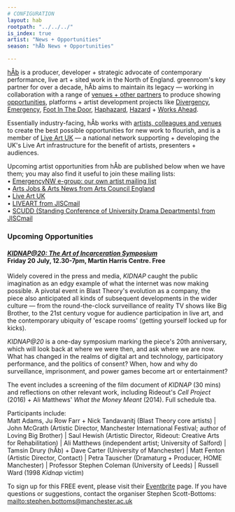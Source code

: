 ```yaml
---
# CONFIGURATION
layout: hab
rootpath: "../../../"
is_index: true
artist: "News + Opportunities"
season: "hÅb News + Opportunities"

---
```

[hÅb](/hab) is a producer, developer + strategic advocate of contemporary performance, live art + sited work in the North of England. greenroom's key partner for over a decade, hÅb aims to maintain its legacy — working in collaboration with a range of [venues + other partners](/hab/partners) to produce showing [opportunities](/hab/news), platforms + artist development projects like [Divergency](/hab/divergencymcr), [Emergency](/hab/emergency), [Foot In The Door](/hab/footinthedoor), [Haphazard](/hab/haphazard), [Hazard](/hab/hazard) + [Works Ahead](/hab/worksahead).           
          
Essentially industry-facing, hÅb works with [artists, colleagues and venues](/hab/partners) to create the best possible opportunities for new work to flourish, and is a  member of <a href="http://www.liveartuk.org" target="_blank">Live Art UK</a> — a national network supporting + developing the UK's Live Art infrastructure for the benefit of artists, presenters + audiences.         
          
Upcoming artist opportunities from hÅb are published below when we have them; you may also find it useful to join these mailing lists:         
• [EmergencyNW e-group: our own artist mailing list](/hab/emergencynw)        
• <a href="http://www.artsjobs.org.uk/subscribe" target="_blank">Arts Jobs & Arts News from Arts Council England</a>        
• <a href="http://www.liveartuk.org/pages/sign-up" target="_blank">Live Art UK</a>         
• <a href="http://www.jiscmail.ac.uk/cgi-bin/webadmin?A0=LIVEART" target="_blank">LIVEART from JISCmail</a>         
• <a href="http://www.jiscmail.ac.uk/cgi-bin/webadmin?A0=SCUDD" target="_blank">SCUDD (Standing Conference of University Drama Departments) from JISCmail</a>
             
### Upcoming Opportunities        
        
#### *<a href="www.eventbrite.co.uk/e/kidnap20-the-art-of-incarceration-tickets-45734469028" target="_blank">KIDNAP@20: The Art of Incarceration Symposium</a>*<br>Friday 20 July, 12.30-7pm, Martin Harris Centre. Free          
        
Widely covered in the press and media, *KIDNAP* caught the public imagination as an edgy example of what the internet was now making possible. A pivotal event in Blast Theory's evolution as a company, the piece also anticipated all kinds of subsequent developments in the wider culture — from the round-the-clock surveillance of reality TV shows like Big Brother, to the 21st century vogue for audience participation in live art, and the contemporary ubiquity of 'escape rooms' (getting yourself locked up for kicks).        
        
*KIDNAP@20* is a one-day symposium marking the piece's 20th anniversary, which will look back at where we were then, and ask where we are now. What has changed in the realms of digital art and technology, participatory performance, and the politics of consent? When, how and why do surveillance, imprisonment, and power games become art or entertainment?          
        
The event includes a screening of the film document of *KIDNAP* (30 mins) and reflections on other relevant work, including Rideout's *Cell Project* (2016) + Ali Matthews' *What the Money Meant* (2014). Full schedule tba.        
        
Participants include:        
Matt Adams, Ju Row Farr + Nick Tandavanitj (Blast Theory core artists) | John McGrath (Artistic Director, Manchester International Festival; author of Loving Big Brother) | Saul Hewish (Artistic Director, Rideout: Creative Arts for Rehabilitation) | Ali Matthews (independent artist; University of Salford) | Tamsin Drury (hÅb) + Dave Carter (University of Manchester) | Matt Fenton (Artistic Director, Contact) | Petra Tauscher (Dramaturg + Producer, HOME Manchester) | Professor Stephen Coleman (University of Leeds) | Russell Ward (1998 *Kidnap* victim)         
         
To sign up for this FREE event, please visit their <a href="www.eventbrite.co.uk/e/kidnap20-the-art-of-incarceration-tickets-45734469028Eventbrite" target="_blank">Eventbrite</a> page. If you have questions or suggestions, contact the organiser Stephen Scott-Bottoms: <mailto:stephen.bottoms@manchester.ac.uk>
